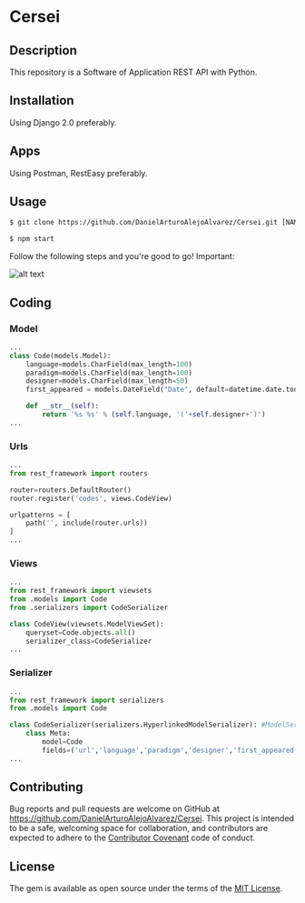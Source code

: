 # Cersei
## Description

This repository is a Software of Application REST API with Python.

## Installation
Using Django 2.0 preferably.

## Apps
Using Postman, RestEasy preferably.

## Usage
```html
$ git clone https://github.com/DanielArturoAlejoAlvarez/Cersei.git [NAME APP] 

$ npm start
```
Follow the following steps and you're good to go! Important:


![alt text](https://media.giphy.com/media/xTiTnu2pGg9hz5stUI/giphy.gif)


## Coding

### Model 

```python
...
class Code(models.Model):
    language=models.CharField(max_length=100)
    paradigm=models.CharField(max_length=100)
    designer=models.CharField(max_length=50)
    first_appeared = models.DateField("Date", default=datetime.date.today)

    def __str__(self):
        return '%s %s' % (self.language, '('+self.designer+')')
...
```

### Urls

```python
...
from rest_framework import routers

router=routers.DefaultRouter()
router.register('codes', views.CodeView)

urlpatterns = [
    path('', include(router.urls))
]
...
```

### Views

```python
...
from rest_framework import viewsets
from .models import Code
from .serializers import CodeSerializer

class CodeView(viewsets.ModelViewSet):
    queryset=Code.objects.all()
    serializer_class=CodeSerializer
...
```

### Serializer

```python
...
from rest_framework import serializers 
from .models import Code

class CodeSerializer(serializers.HyperlinkedModelSerializer): #ModelSerializer
    class Meta:
        model=Code
        fields=('url','language','paradigm','designer','first_appeared')
...
```

## Contributing

Bug reports and pull requests are welcome on GitHub at https://github.com/DanielArturoAlejoAlvarez/Cersei. This project is intended to be a safe, welcoming space for collaboration, and contributors are expected to adhere to the [Contributor Covenant](http://contributor-covenant.org) code of conduct.


## License

The gem is available as open source under the terms of the [MIT License](http://opensource.org/licenses/MIT).
